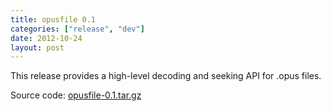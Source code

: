 ```yaml
---
title: opusfile 0.1
categories: ["release", "dev"]
date: 2012-10-24
layout: post
---
```


This release provides a high-level decoding and seeking API for .opus files.

Source code: [opusfile-0.1.tar.gz](http://downloads.xiph.org/releases/opus/opusfile-0.1.tar.gz)
